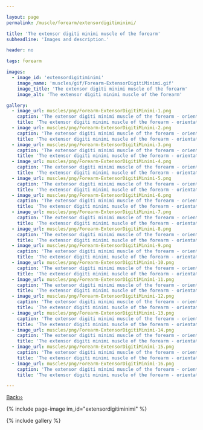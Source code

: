 ```yaml
---

layout: page
permalink: /muscle/forearm/extensordigitiminimi/

title: 'The extensor digiti minimi muscle of the forearm'
subheadline: 'Images and description.'

header: no

tags: forearm

images:
  - image_id: 'extensordigitiminimi'
    image_name: 'muscles/gif/Forearm-ExtensorDigitiMinimi.gif'
    image_title: 'The extensor digiti minimi muscle of the forearm'
    image_alt: 'The extensor digiti minimi muscle of the forearm' 

gallery:
  - image_url: muscles/png/Forearm-ExtensorDigitiMinimi-1.png
    caption: 'The extensor digiti minimi muscle of the forearm - orientation 1'
    title: 'The extensor digiti minimi muscle of the forearm - orientation 1'
  - image_url: muscles/png/Forearm-ExtensorDigitiMinimi-2.png
    caption: 'The extensor digiti minimi muscle of the forearm - orientation 2'
    title: 'The extensor digiti minimi muscle of the forearm - orientation 2'
  - image_url: muscles/png/Forearm-ExtensorDigitiMinimi-3.png
    caption: 'The extensor digiti minimi muscle of the forearm - orientation 3'
    title: 'The extensor digiti minimi muscle of the forearm - orientation 3'
  - image_url: muscles/png/Forearm-ExtensorDigitiMinimi-4.png
    caption: 'The extensor digiti minimi muscle of the forearm - orientation 4'
    title: 'The extensor digiti minimi muscle of the forearm - orientation 4'
  - image_url: muscles/png/Forearm-ExtensorDigitiMinimi-5.png
    caption: 'The extensor digiti minimi muscle of the forearm - orientation 5'
    title: 'The extensor digiti minimi muscle of the forearm - orientation 5'
  - image_url: muscles/png/Forearm-ExtensorDigitiMinimi-6.png
    caption: 'The extensor digiti minimi muscle of the forearm - orientation 6'
    title: 'The extensor digiti minimi muscle of the forearm - orientation 6'
  - image_url: muscles/png/Forearm-ExtensorDigitiMinimi-7.png
    caption: 'The extensor digiti minimi muscle of the forearm - orientation 7'
    title: 'The extensor digiti minimi muscle of the forearm - orientation 7'
  - image_url: muscles/png/Forearm-ExtensorDigitiMinimi-8.png
    caption: 'The extensor digiti minimi muscle of the forearm - orientation 8'
    title: 'The extensor digiti minimi muscle of the forearm - orientation 8'
  - image_url: muscles/png/Forearm-ExtensorDigitiMinimi-9.png
    caption: 'The extensor digiti minimi muscle of the forearm - orientation 9'
    title: 'The extensor digiti minimi muscle of the forearm - orientation 9'
  - image_url: muscles/png/Forearm-ExtensorDigitiMinimi-10.png
    caption: 'The extensor digiti minimi muscle of the forearm - orientation 10'
    title: 'The extensor digiti minimi muscle of the forearm - orientation 10'
  - image_url: muscles/png/Forearm-ExtensorDigitiMinimi-11.png
    caption: 'The extensor digiti minimi muscle of the forearm - orientation 11'
    title: 'The extensor digiti minimi muscle of the forearm - orientation 11'
  - image_url: muscles/png/Forearm-ExtensorDigitiMinimi-12.png
    caption: 'The extensor digiti minimi muscle of the forearm - orientation 12'
    title: 'The extensor digiti minimi muscle of the forearm - orientation 12'
  - image_url: muscles/png/Forearm-ExtensorDigitiMinimi-13.png
    caption: 'The extensor digiti minimi muscle of the forearm - orientation 13'
    title: 'The extensor digiti minimi muscle of the forearm - orientation 13'
  - image_url: muscles/png/Forearm-ExtensorDigitiMinimi-14.png
    caption: 'The extensor digiti minimi muscle of the forearm - orientation 14'
    title: 'The extensor digiti minimi muscle of the forearm - orientation 14'
  - image_url: muscles/png/Forearm-ExtensorDigitiMinimi-15.png
    caption: 'The extensor digiti minimi muscle of the forearm - orientation 15'
    title: 'The extensor digiti minimi muscle of the forearm - orientation 15'
  - image_url: muscles/png/Forearm-ExtensorDigitiMinimi-16.png
    caption: 'The extensor digiti minimi muscle of the forearm - orientation 16'
    title: 'The extensor digiti minimi muscle of the forearm - orientation 16'

---
```


[Back››](/muscle/forearm/)

{% include page-image im_id="extensordigitiminimi" %}

{% include gallery %}
